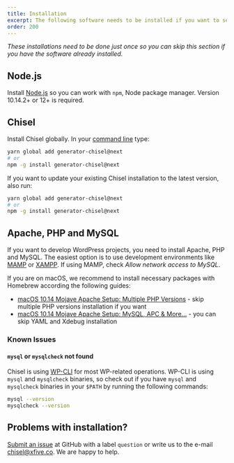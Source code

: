 ```yaml
---
title: Installation
excerpt: The following software needs to be installed if you want to setup and develop projects with Chisel
order: 200
---
```


_These installations need to be done just once so you can skip this section if you have the software already installed._

## Node.js

Install [Node.js](http://nodejs.org/) so you can work with `npm`, Node package manager. Version 10.14.2+ or 12+ is required.

## Chisel

Install Chisel globally. In your [command line](https://webdesign.tutsplus.com/articles/the-command-line-for-web-design-introduction--cms-23493) type:

```bash
yarn global add generator-chisel@next
# or
npm -g install generator-chisel@next
```

If you want to update your existing Chisel installation to the latest version, also run:

```bash
yarn global add generator-chisel@next
# or
npm -g install generator-chisel@next
```

## Apache, PHP and MySQL

If you want to develop WordPress projects, you need to install Apache, PHP and MySQL. The easiest option is to use development environments like [MAMP](https://www.mamp.info/en/) or [XAMPP](https://www.apachefriends.org). If using MAMP, check _Allow network access to MySQL_.

If you are on macOS, we recommend to install necessary packages with Homebrew according the following guides:

- [macOS 10.14 Mojave Apache Setup: Multiple PHP Versions](https://getgrav.org/blog/macos-mojave-apache-multiple-php-versions) - skip multiple PHP versions installation if you want
- [macOS 10.14 Mojave Apache Setup: MySQL, APC & More...](https://getgrav.org/blog/macos-mojave-apache-mysql-vhost-apc) - you can skip YAML and Xdebug installation

### Known Issues

#### `mysql` or `mysqlcheck` not found

Chisel is using [WP-CLI](http://wp-cli.org/) for most WP-related operations. WP-CLI is using `mysql` and `mysqlcheck` binaries, so check out if you have `mysql` and `mysqlcheck` binaries in your `$PATH` by running the following commands:

```bash
mysql --version
mysqlcheck --version
```

## Problems with installation?

[Submit an issue](https://github.com/xfiveco/generator-chisel/issues) at GitHub with a label `question` or write us to the e-mail [chisel@xfive.co](mailto:chisel@xfive.co). We are happy to help.

